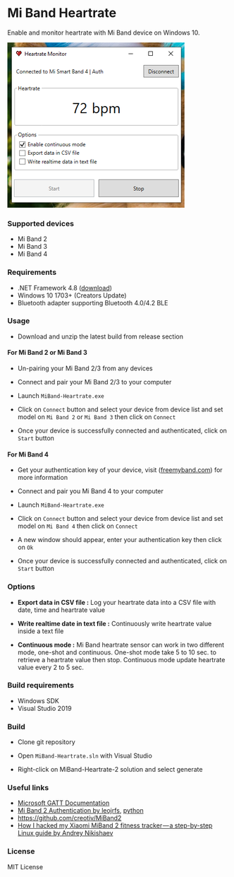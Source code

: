 # Mi Band Heartrate

Enable and monitor heartrate with Mi Band device on Windows 10.

![miband heartrate](https://github.com/Eryux/miband-heartrate/raw/master/mibandheatrate-screen.png "Mi Band Heartrate screen")

### Supported devices

* Mi Band 2
* Mi Band 3
* Mi Band 4


### Requirements

* .NET Framework 4.8 ([download](https://dotnet.microsoft.com/download/dotnet-framework/net48))
* Windows 10 1703+ (Creators Update)
* Bluetooth adapter supporting Bluetooth 4.0/4.2 BLE


### Usage

* Download and unzip the latest build from release section

#### For Mi Band 2 or Mi Band 3

* Un-pairing your Mi Band 2/3 from any devices

* Connect and pair your Mi Band 2/3 to your computer

* Launch `MiBand-Heartrate.exe`

* Click on `Connect` button and select your device from device list and set model on `Mi Band 2` or `Mi Band 3` then click on `Connect`

* Once your device is successfully connected and authenticated, click on `Start` button

#### For Mi Band 4

* Get your authentication key of your device, visit ([freemyband.com](http://www.freemyband.com/)) for more information

* Connect and pair you Mi Band 4 to your computer

* Launch `MiBand-Heartrate.exe`

* Click on `Connect` button and select your device from device list and set model on `Mi Band 4` then click on `Connect`

* A new window should appear, enter your authentication key then click on `Ok`

* Once your device is successfully connected and authenticated, click on `Start` button


### Options

* **Export data in CSV file :** Log your heartrate data into a CSV file with date, time and heartrate value

* **Write realtime date in text file :** Continuously write heartrate value inside a text file

* **Continuous mode :** Mi Band heartrate sensor can work in two different mode, one-shot and continuous. One-shot mode take 5 to 10 sec. to retrieve a heartrate value then stop. Continuous mode update heartrate value every 2 to 5 sec.


### Build requirements

* Windows SDK
* Visual Studio 2019


### Build

* Clone git repository

* Open `MiBand-Heartrate.sln` with Visual Studio

* Right-click on MiBand-Heartrate-2 solution and select generate


### Useful links

* [Microsoft GATT Documentation](https://docs.microsoft.com/fr-fr/windows/uwp/devices-sensors/bluetooth-low-energy-overview)
* [Mi Band 2 Authentication by leojrfs](https://leojrfs.github.io/writing/miband2-part1-auth/#reference), [python](https://github.com/leojrfs/miband2)
* https://github.com/creotiv/MiBand2
* [How I hacked my Xiaomi MiBand 2 fitness tracker — a step-by-step Linux guide by Andrey Nikishaev](https://medium.com/machine-learning-world/how-i-hacked-xiaomi-miband-2-to-control-it-from-linux-a5bd2f36d3ad)


### License

MIT License
